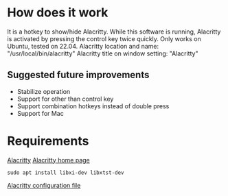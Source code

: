 # How does it work
It is a hotkey to show/hide Alacritty.
While this software is running, Alacritty is activated by pressing the control key twice quickly.
Only works on Ubuntu, tested on 22.04.
Alacritty location and name: "/usr/local/bin/alacritty"
Alacritty title on window setting: "Alacritty"

## Suggested future improvements
- Stabilize operation
- Support for other than control key
- Support combination hotkeys instead of double press
- Support for Mac

# Requirements
[Alacritty](https://github.com/alacritty/alacritty)
[Alacritty home page](https://alacritty.org/index.html)

```
sudo apt install libxi-dev libxtst-dev
```

[Alacritty configuration file](https://gist.github.com/Masa-Ryu/c5175afa0dbecc2f44e36028cc6b6d91)